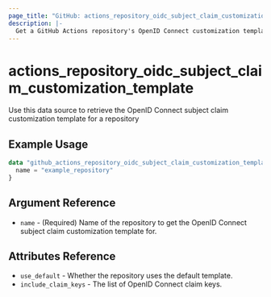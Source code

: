 ```yaml
---
page_title: "GitHub: actions_repository_oidc_subject_claim_customization_template"
description: |-
  Get a GitHub Actions repository's OpenID Connect customization template
---
```


# actions_repository_oidc_subject_claim_customization_template

Use this data source to retrieve the OpenID Connect subject claim customization template for a repository

## Example Usage

```terraform
data "github_actions_repository_oidc_subject_claim_customization_template" "example" {
  name = "example_repository"
}
```

## Argument Reference

* `name` - (Required) Name of the repository to get the OpenID Connect subject claim customization template for.

## Attributes Reference

* `use_default` - Whether the repository uses the default template.
* `include_claim_keys` - The list of OpenID Connect claim keys.
